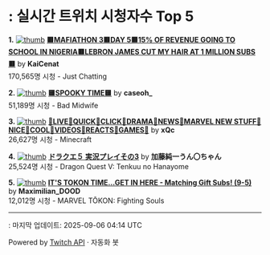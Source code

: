 # : 실시간 트위치 시청자수 Top 5

**1.** [![thumb](https://static-cdn.jtvnw.net/previews-ttv/live_user_kaicenat-320x180.jpg)](https://twitch.tv/KaiCenat)
**[🟥MAFIATHON 3🟥DAY 5🟥15% OF REVENUE GOING TO SCHOOL IN NIGERIA🟥LEBRON JAMES CUT MY HAIR AT 1 MILLION SUBS🟥](https://twitch.tv/KaiCenat)** by **KaiCenat**<br>170,565명 시청  - Just Chatting

**2.** [![thumb](https://static-cdn.jtvnw.net/previews-ttv/live_user_caseoh_-320x180.jpg)](https://twitch.tv/caseoh_)
**[🟨SPOOKY TIME🟨](https://twitch.tv/caseoh_)** by **caseoh_**<br>51,189명 시청  - Bad Midwife

**3.** [![thumb](https://static-cdn.jtvnw.net/previews-ttv/live_user_xqc-320x180.jpg)](https://twitch.tv/xQc)
**[🤠LIVE🤠QUICK🤠CLICK🤠DRAMA🤠NEWS🤠MARVEL NEW STUFF🤠NICE🤠COOL🤠VIDEOS🤠REACTS🤠GAMES🤠](https://twitch.tv/xQc)** by **xQc**<br>26,627명 시청  - Minecraft

**4.** [![thumb](https://static-cdn.jtvnw.net/previews-ttv/live_user_kato_junichi0817-320x180.jpg)](https://twitch.tv/加藤純一うん〇ちゃん)
**[ドラクエ５ 実況プレイその3](https://twitch.tv/加藤純一うん〇ちゃん)** by **加藤純一うん〇ちゃん**<br>25,524명 시청  - Dragon Quest V: Tenkuu no Hanayome

**5.** [![thumb](https://static-cdn.jtvnw.net/previews-ttv/live_user_maximilian_dood-320x180.jpg)](https://twitch.tv/Maximilian_DOOD)
**[IT'S TOKON TIME...GET IN HERE - Matching Gift Subs! (9-5)](https://twitch.tv/Maximilian_DOOD)** by **Maximilian_DOOD**<br>12,012명 시청  - MARVEL TŌKON: Fighting Souls


---
: 마지막 업데이트: 2025-09-06 04:14 UTC

Powered by [Twitch API](https://dev.twitch.tv/docs/api/reference) · 자동화 봇